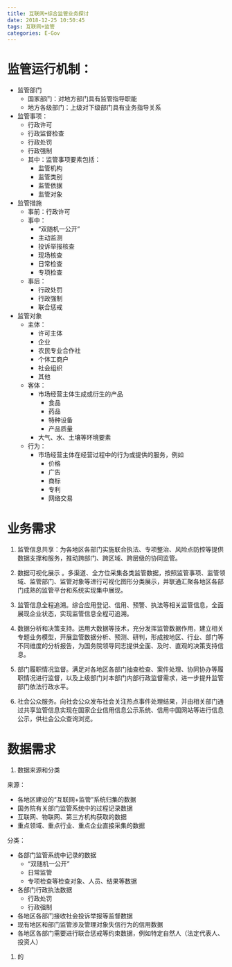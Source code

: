 ```yaml
---
title: 互联网+综合监管业务探讨
date: 2018-12-25 10:50:45
tags: 互联网+监管
categories: E-Gov
---
```


# 监管运行机制：

- 监管部门
  - 国家部门：对地方部门具有监管指导职能
  - 地方各级部门：上级对下级部门具有业务指导关系
- 监管事项：
  - 行政许可
  - 行政监督检查
  - 行政处罚
  - 行政强制
  - 其中：监管事项要素包括：
    - 监管机构
    - 监管类别
    - 监管依据
    - 监管对象
- 监管措施
  - 事前：行政许可
  - 事中：
    - “双随机一公开”
    - 主动监测
    - 投诉举报核查
    - 现场核查
    - 日常检查
    - 专项检查
  - 事后：
    - 行政处罚
    - 行政强制
    - 联合惩戒
- 监管对象
  - 主体：
    - 许可主体
    - 企业
    - 农民专业合作社
    - 个体工商户
    - 社会组织
    - 其他
  - 客体：
    - 市场经营主体生成或衍生的产品
      - 食品
      - 药品
      - 特种设备
      - 产品质量
    - 大气、水、土壤等环境要素
  - 行为：
    - 市场经营主体在经营过程中的行为或提供的服务，例如
      - 价格
      - 广告
      - 商标
      - 专利
      - 网络交易



# 业务需求

1. 监管信息共享：为各地区各部门实施联合执法、专项整治、风险点防控等提供数据支撑和服务，推动跨部门、跨区域、跨层级的协同监管。

2. 数据可视化展示 。多渠道、全方位采集各类监管数据，按照监管事项、监管领域、监管部门、监管对象等进行可视化图形分类展示，并联通汇聚各地区各部门成熟的监管平台和系统实现集中展现。

3. 监管信息全程追溯。综合应用登记、信用、预警、执法等相关监管信息，全面展现企业状态，实现监管信息全程可追溯。
4. 数据分析和决策支持。运用大数据等技术，充分发挥监管数据作用，建立相关专题业务模型，开展监管数据分析、预测、研判，形成按地区、行业、部门等不同维度的分析报告，为国务院领导同志提供全面、及时、直观的决策支持信息。
5. 部门履职情况监督。满足对各地区各部门抽查检查、案件处理、协同协办等履职情况进行监督，以及上级部门对本部门内部行政监督需求，进一步提升监管部门依法行政水平。
6. 社会公众服务。向社会公众发布社会关注热点事件处理结果，并由相关部门通过共享监管信息实现在国家企业信用信息公示系统、信用中国网站等进行信息公示，供社会公众查询浏览。



# 数据需求

1. 数据来源和分类

来源：

- 各地区建设的“互联网+监管”系统归集的数据
- 国务院有关部门监管系统中的过程记录数据
- 互联网、物联网、第三方机构获取的数据
- 重点领域、重点行业、重点企业直接采集的数据

分类：

- 各部门监管系统中记录的数据
  - “双随机一公开”
  - 日常监管
  - 专项检查等检查对象、人员、结果等数据
- 各部门行政执法数据
  - 行政处罚
  - 行政强制
- 各地区各部门接收社会投诉举报等监督数据
- 现有地区和部门监管涉及管理对象失信行为的信用数据
- 各地区各部门需要进行联合惩戒等约束数据，例如特定自然人（法定代表人、投资人）



1. 的



